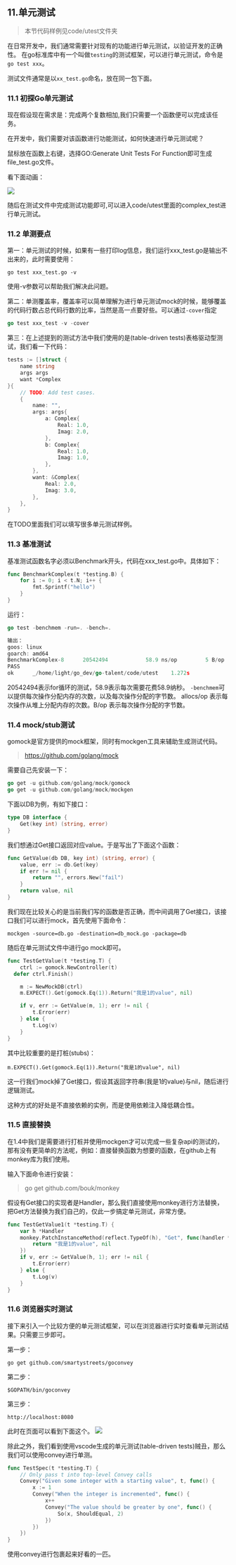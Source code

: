## 11.单元测试

> 本节代码样例见code/utest文件夹

在日常开发中，我们通常需要针对现有的功能进行单元测试，以验证开发的正确性。
在go标准库中有一个叫做`testing`的测试框架，可以进行单元测试，命令是`go test xxx`。

测试文件通常是以`xx_test.go`命名，放在同一包下面。

### 11.1 初探Go单元测试

现在假设现在需求是：完成两个复数相加,我们只需要一个函数便可以完成该任务。

在开发中，我们需要对该函数进行功能测试，如何快速进行单元测试呢？

鼠标放在函数上右键，选择GO:Generate Unit Tests For Function即可生成file_test.go文件。

看下面动画：

![](./img/test.gif)

随后在测试文件中完成测试功能即可,可以进入code/utest里面的complex_test进行单元测试。


### 11.2 单测要点

第一：单元测试的时候，如果有一些打印log信息，我们运行xxx_test.go是输出不出来的，此时需要使用：
```
go test xxx_test.go -v
```
使用-v参数可以帮助我们解决此问题。

第二：单测覆盖率，覆盖率可以简单理解为进行单元测试mock的时候，能够覆盖的代码行数占总代码行数的比率，当然是高一点要好些。可以通过`-cover`指定

```go
go test xxx_test -v -cover
```

第三：在上述提到的测试方法中我们使用的是(table-driven tests)表格驱动型测试，我们看一下代码：
```go
tests := []struct {
	name string
	args args
	want *Complex
}{
	// TODO: Add test cases.
	{
		name: "",
		args: args{
			a: Complex{
				Real: 1.0,
				Imag: 2.0,
			},
			b: Complex{
				Real: 1.0,
				Imag: 1.0,
			},
		},
		want: &Complex{
			Real: 2.0,
			Imag: 3.0,
		},
	},
}
```
在TODO里面我们可以填写很多单元测试样例。


### 11.3 基准测试

基准测试函数名字必须以Benchmark开头，代码在xxx_test.go中。具体如下：

```go
func BenchmarkComplex(t *testing.B) {
	for i := 0; i < t.N; i++ {
		fmt.Sprintf("hello")
	}
}
```
运行：
```go
go test -benchmem -run=. -bench=.
```
```go
输出：
goos: linux
goarch: amd64
BenchmarkComplex-8   	20542494	        58.9 ns/op	       5 B/op	       1 allocs/op
PASS
ok  	_/home/light/go_dev/go-talent/code/utest	1.272s
```
20542494表示for循环的测试，58.9表示每次需要花费58.9纳秒。
`-benchmem`可以提供每次操作分配内存的次数，以及每次操作分配的字节数。
allocs/op 表示每次操作从堆上分配内存的次数。B/op 表示每次操作分配的字节数。

### 11.4 mock/stub测试

gomock是官方提供的mock框架，同时有mockgen工具来辅助生成测试代码。

> https://github.com/golang/mock

需要自己先安装一下：
```go
go get -u github.com/golang/mock/gomock
go get -u github.com/golang/mock/mockgen
```

下面以DB为例，有如下接口：
```go
type DB interface {
	Get(key int) (string, error)
}
```
我们想通过Get接口返回对应value。于是写出了下面这个函数：
```go
func GetValue(db DB, key int) (string, error) {
	value, err := db.Get(key)
	if err != nil {
		return "", errors.New("fail")
	}
	return value, nil
}
```
我们现在比较关心的是当前我们写的函数是否正确，而中间调用了Get接口，该接口我们可以进行mock，首先使用下面命令：
```
mockgen -source=db.go -destination=db_mock.go -package=db
```
随后在单元测试文件中进行go mock即可。
```go
func TestGetValue(t *testing.T) {
	ctrl := gomock.NewController(t)
  defer ctrl.Finish()

	m := NewMockDB(ctrl)
	m.EXPECT().Get(gomock.Eq(1)).Return("我是1的value", nil)

	if v, err := GetValue(m, 1); err != nil {
		t.Error(err)
	} else {
		t.Log(v)
	}
}
```

其中比较重要的是打桩(stubs)：
```
m.EXPECT().Get(gomock.Eq(1)).Return("我是1的value", nil)
```
这一行我们mock掉了Get接口，假设其返回字符串(我是1的value)与nil，随后进行逻辑测试。

这种方式的好处是不直接依赖的实例，而是使用依赖注入降低耦合性。

### 11.5 直接替换

在1.4中我们是需要进行打桩并使用mockgen才可以完成一些复杂api的测试的，那有没有更简单的方法呢，例如：直接替换函数为想要的函数，在github上有monkey库为我们使用。

输入下面命令进行安装：
> go get github.com/bouk/monkey

假设有Get接口的实现者是Handler，那么我们直接使用monkey进行方法替换，把Get方法替换为我们自己的，仅此一步搞定单元测试，非常方便。

```go
func TestGetValue1(t *testing.T) {
	var h *Handler
	monkey.PatchInstanceMethod(reflect.TypeOf(h), "Get", func(handler *Handler, key int) (string, error) {
		return "我是1的value", nil
	})
	if v, err := GetValue(h, 1); err != nil {
		t.Error(err)
	} else {
		t.Log(v)
	}
}
```

### 11.6 浏览器实时测试

接下来引入一个比较方便的单元测试框架，可以在浏览器进行实时查看单元测试结果。只需要三步即可。

第一步：
```
go get github.com/smartystreets/goconvey
```
第二步：
```
$GOPATH/bin/goconvey
```
第三步：
```
http://localhost:8080
```
此时在页面可以看到下面这个。
![](./img/goconvery.png)

除此之外，我们看到使用vscode生成的单元测试(table-driven tests)贼丑，那么我们可以使用convey进行单测。
```go
func TestSpec(t *testing.T) {
	// Only pass t into top-level Convey calls
	Convey("Given some integer with a starting value", t, func() {
		x := 1
		Convey("When the integer is incremented", func() {
			x++
			Convey("The value should be greater by one", func() {
				So(x, ShouldEqual, 2)
			})
		})
	})
}
```
使用convey进行包裹起来好看的一匹。

